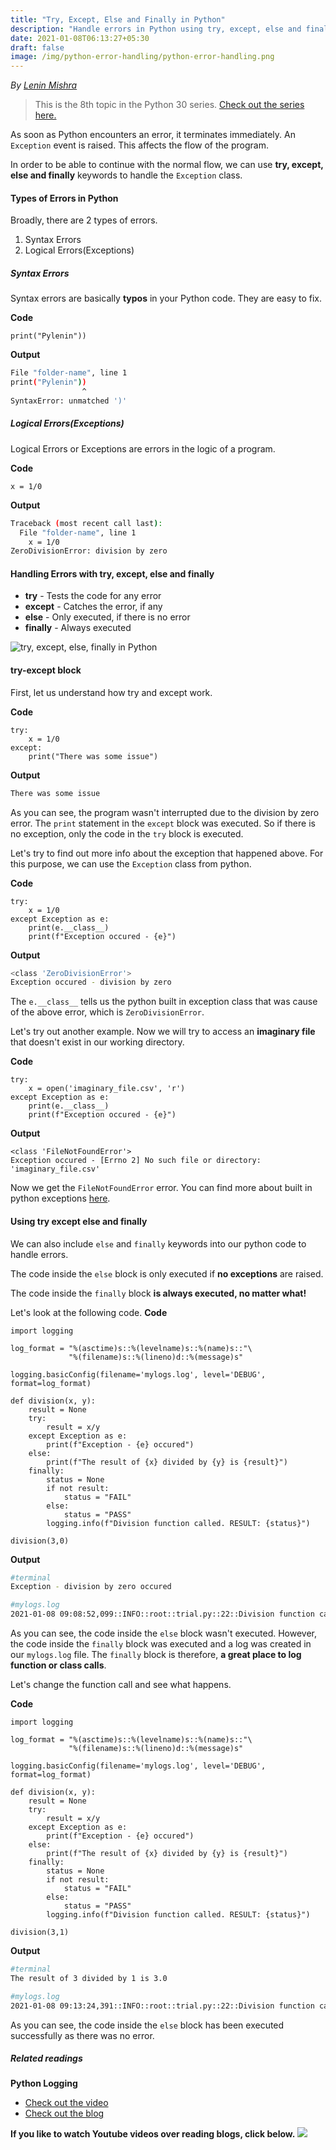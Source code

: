 ```yaml
---
title: "Try, Except, Else and Finally in Python"
description: "Handle errors in Python using try, except, else and finally"
date: 2021-01-08T06:13:27+05:30
draft: false
image: /img/python-error-handling/python-error-handling.png
---
```

<div class="sharethis-inline-follow-buttons"></div>

*By [Lenin Mishra](https://www.pylenin.com/authors/#lenin-mishra)*

> This is the 8th topic in the Python 30 series. [Check out the series here.](https://www.youtube.com/playlist?list=PLqEbL1vopgvuI-3wzwHqftEkH3AILozS5)

As soon as Python encounters an error, it terminates immediately. An `Exception` event is raised. This affects the flow of the program.

In order to be able to continue with the normal flow, we can use **try, except, else and finally** keywords to handle the `Exception` class.

#### Types of Errors in Python

Broadly, there are 2 types of errors.

1. Syntax Errors
2. Logical Errors(Exceptions)

##### Syntax Errors

Syntax errors are basically **typos** in your Python code. They are easy to fix.

**Code**
```python3
print("Pylenin"))
```

**Output**
```bash
File "folder-name", line 1
print("Pylenin"))
                ^
SyntaxError: unmatched ')'
```

##### Logical Errors(Exceptions)

Logical Errors or Exceptions are errors in the logic of a program.

**Code**

```python3
x = 1/0
```

**Output**

```bash
Traceback (most recent call last):
  File "folder-name", line 1
    x = 1/0
ZeroDivisionError: division by zero
```

#### Handling Errors with try, except, else and finally

* **try** - Tests the code for any error
* **except** - Catches the error, if any
* **else** - Only executed, if there is no error
* **finally** - Always executed

![try, except, else, finally in Python](/img/python-error-handling/try-except-else-finally-python.png)

#### try-except block

First, let us understand how try and except work.

**Code**

```python3
try:
    x = 1/0
except:
    print("There was some issue")
```

**Output**

```bash
There was some issue
```

As you can see, the program wasn't interrupted due to the division by zero error. The `print` statement in the `except` block was executed. So if there is no exception, only the code in the `try` block is executed.

Let's try to find out more info about the exception that happened above. For this purpose, we can use the `Exception` class from python.

**Code**

```python3
try:
    x = 1/0
except Exception as e:
    print(e.__class__)
    print(f"Exception occured - {e}")
```

**Output**

```bash
<class 'ZeroDivisionError'>
Exception occured - division by zero
```

The `e.__class__` tells us the python built in exception class that was cause of the above error, which is `ZeroDivisionError`.

Let's try out another example. Now we will try to access an **imaginary file** that doesn't exist in our working directory.

**Code**

```python3
try:
    x = open('imaginary_file.csv', 'r')
except Exception as e:
    print(e.__class__)
    print(f"Exception occured - {e}")
``` 

**Output**

```python3
<class 'FileNotFoundError'>
Exception occured - [Errno 2] No such file or directory: 'imaginary_file.csv'
```

Now we get the `FileNotFoundError` error. You can find more about built in python exceptions [here](https://docs.python.org/3/library/exceptions.html).

#### Using try except else and finally

We can also include `else` and `finally` keywords into our python code to handle errors.

The code inside the `else` block is only executed if **no exceptions** are raised.

The code inside the `finally` block **is always executed, no matter what!**

Let's look at the following code.
**Code**

```python3
import logging

log_format = "%(asctime)s::%(levelname)s::%(name)s::"\
             "%(filename)s::%(lineno)d::%(message)s"

logging.basicConfig(filename='mylogs.log', level='DEBUG', format=log_format)

def division(x, y):
    result = None
    try:
        result = x/y
    except Exception as e:
        print(f"Exception - {e} occured")
    else:
        print(f"The result of {x} divided by {y} is {result}")
    finally:
        status = None
        if not result:
            status = "FAIL"
        else:
            status = "PASS"
        logging.info(f"Division function called. RESULT: {status}")

division(3,0)
```

**Output**

```bash
#terminal
Exception - division by zero occured

#mylogs.log
2021-01-08 09:08:52,099::INFO::root::trial.py::22::Division function called. RESULT: FAIL
```

As you can see, the code inside the `else` block wasn't executed. However, the code inside the `finally` block was executed and a log was created in our `mylogs.log` file.
The `finally` block is therefore, **a great place to log function or class calls**.

Let's change the function call and see what happens.

**Code**

```python3
import logging

log_format = "%(asctime)s::%(levelname)s::%(name)s::"\
             "%(filename)s::%(lineno)d::%(message)s"

logging.basicConfig(filename='mylogs.log', level='DEBUG', format=log_format)

def division(x, y):
    result = None
    try:
        result = x/y
    except Exception as e:
        print(f"Exception - {e} occured")
    else:
        print(f"The result of {x} divided by {y} is {result}")
    finally:
        status = None
        if not result:
            status = "FAIL"
        else:
            status = "PASS"
        logging.info(f"Division function called. RESULT: {status}")

division(3,1)
```

**Output**

```bash
#terminal
The result of 3 divided by 1 is 3.0

#mylogs.log
2021-01-08 09:13:24,391::INFO::root::trial.py::22::Division function called. RESULT: PASS
```

As you can see, the code inside the `else` block has been executed successfully as there was no error.

##### Related readings

**Python Logging**

* [Check out the video](https://youtu.be/HJIz1PTMmuE)
* [Check out the blog](https://www.pylenin.com/blogs/python-logging-guide/)

**If you like to watch Youtube videos over reading blogs, click below.**
[![](http://img.youtube.com/vi/siXcty5yLf0/0.jpg)](http://www.youtube.com/watch?v=siXcty5yLf0 "Python Error Handling with try, except, else and finally")
